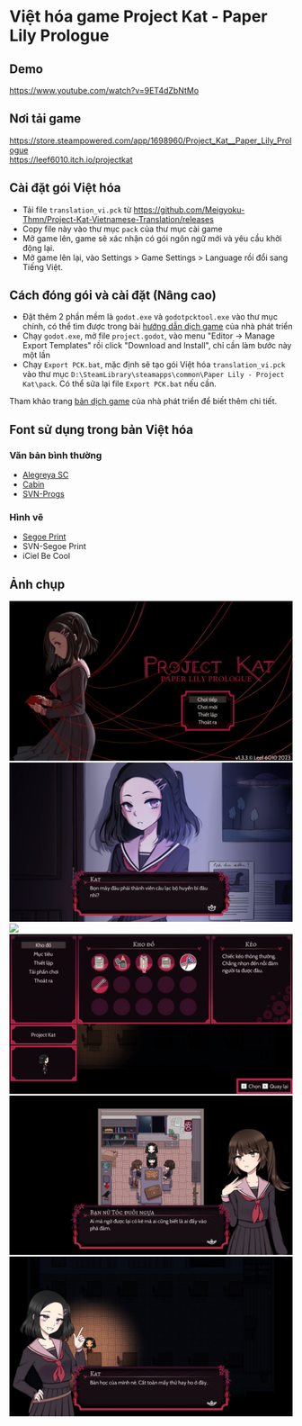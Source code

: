 # Việt hóa game Project Kat - Paper Lily Prologue
## Demo
https://www.youtube.com/watch?v=9ET4dZbNtMo

## Nơi tải game
https://store.steampowered.com/app/1698960/Project_Kat__Paper_Lily_Prologue <br>
https://leef6010.itch.io/projectkat

## Cài đặt gói Việt hóa
- Tải file `translation_vi.pck` từ https://github.com/Meigyoku-Thmn/Project-Kat-Vietnamese-Translation/releases
- Copy file này vào thư mục `pack` của thư mục cài game
- Mở game lên, game sẽ xác nhận có gói ngôn ngữ mới và yêu cầu khởi động lại.
- Mở game lên lại, vào Settings > Game Settings > Language rồi đổi sang Tiếng Việt.

## Cách đóng gói và cài đặt (Nâng cao)
- Đặt thêm 2 phần mềm là `godot.exe` và `godotpcktool.exe` vào thư mục chính, có thể tìm được trong bài [hướng dẫn dịch game](https://docs.google.com/document/d/1EvIIyEhHKRcq4UExLn-JIEYvh65HKF7CawheY4srLog) của nhà phát triển
- Chạy `godot.exe`, mở file `project.godot`, vào menu "Editor -> Manage Export Templates" rồi click "Download and Install", chỉ cần làm bước này một lần
- Chạy `Export PCK.bat`, mặc định sẽ tạo gói Việt hóa `translation_vi.pck` vào thư mục `D:\SteamLibrary\steamapps\common\Paper Lily - Project Kat\pack`. Có thể sửa lại file `Export PCK.bat` nếu cần.

Tham khảo trang [bản dịch game](https://leef6010.itch.io/projectkat/devlog/315925/project-kat-translations) của nhà phát triển để biết thêm chi tiết.

## Font sử dụng trong bản Việt hóa
### Văn bản bình thường
- [Alegreya SC](https://fonts.google.com/specimen/Alegreya+SC)
- [Cabin](https://fonts.google.com/specimen/Cabin)
- [SVN-Progs](https://www.svnfont.com/viet-hoa-svn-progs/)
### Hình vẽ
- [Segoe Print](https://learn.microsoft.com/vi-vn/typography/font-list/segoe-print)
- SVN-Segoe Print
- iCiel Be Cool

## Ảnh chụp
![](./screenshots/1.jpg)
![](./screenshots/2.jpg)
![](./screenshots/6.jpg) 
![](./screenshots/3.jpg)
![](./screenshots/4.jpg)
![](./screenshots/5.jpg)
